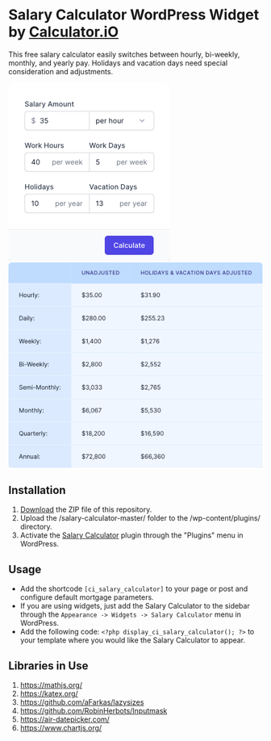 # Salary Calculator WordPress Widget by [Calculator.iO](https://www.calculator.io/ "Calculator.iO Homepage")

This free salary calculator easily switches between hourly, bi-weekly, monthly, and yearly pay. Holidays and vacation days need special consideration and adjustments.

![Salary Calculator Input Form](/assets/images/screenshot-1.png "Salary Calculator Input Form")
![Salary Calculator Calculation Results](/assets/images/screenshot-2.png "Salary Calculator Calculation Results")

## Installation

1. [Download](https://github.com/pub-calculator-io/age-calculator/archive/refs/heads/master.zip) the ZIP file of this repository.
2. Upload the /salary-calculator-master/ folder to the /wp-content/plugins/ directory.
3. Activate the [Salary Calculator](https://www.calculator.io/salary-calculator/ "Salary Calculator Homepage") plugin through the "Plugins" menu in WordPress.

## Usage
* Add the shortcode `[ci_salary_calculator]` to your page or post and configure default mortgage parameters.
* If you are using widgets, just add the Salary Calculator to the sidebar through the `Appearance -> Widgets -> Salary Calculator` menu in WordPress.
* Add the following code: `<?php display_ci_salary_calculator(); ?>` to your template where you would like the Salary Calculator to appear.

## Libraries in Use
1. https://mathjs.org/
2. https://katex.org/
3. https://github.com/aFarkas/lazysizes
4. https://github.com/RobinHerbots/Inputmask
5. https://air-datepicker.com/
6. https://www.chartjs.org/
